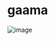 # gaama
![image](https://user-images.githubusercontent.com/56231634/156936995-1dc89adc-2906-4df8-83f8-51f5d4964f97.png)
